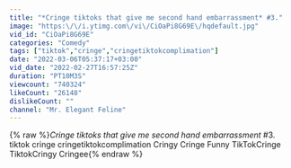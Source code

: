 ```yaml
---
title: "*Cringe tiktoks that give me second hand embarrassment* #3."
image: "https:\/\/i.ytimg.com\/vi\/CiOaPi8G69E\/hqdefault.jpg"
vid_id: "CiOaPi8G69E"
categories: "Comedy"
tags: ["tiktok","cringe","cringetiktokcomplimation"]
date: "2022-03-06T05:37:17+03:00"
vid_date: "2022-02-27T16:57:25Z"
duration: "PT10M3S"
viewcount: "740324"
likeCount: "26148"
dislikeCount: ""
channel: "Mr. Elegant Feline"
---
```

{% raw %}*Cringe tiktoks that give me second hand embarrassment* #3. tiktok cringe cringetiktokcomplimation Cringy Cringe Funny TikTokCringe TiktokCringy Cringee{% endraw %}
